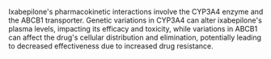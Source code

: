 Ixabepilone's pharmacokinetic interactions involve the CYP3A4 enzyme and the ABCB1 transporter. Genetic variations in CYP3A4 can alter ixabepilone's plasma levels, impacting its efficacy and toxicity, while variations in ABCB1 can affect the drug's cellular distribution and elimination, potentially leading to decreased effectiveness due to increased drug resistance.